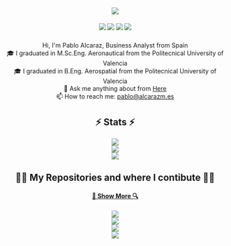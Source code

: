 <h1 align="center">
  <a href="https://git.io/typing-svg">
    <img
      src="https://readme-typing-svg.herokuapp.com/?lines=Hello,+There!+👋;Here+Pablo+Alcaraz....;Nice+to+meet+you!&center=true&size=30"
    />
  </a>
</h1>
<h5 align="center">
  <a href="https://www.linkedin.com/in/palcarazm/" title="LinkedIn Profile"
    ><img
      src="https://img.shields.io/static/v1?label=linkedin&message=palcarazm&color=blue&style=for-the-badge&logo=linkedin"
  /></a>
  <a href="https://leetcode.com/palcarazm/" title="LeetCode Profile"
    ><img
      src="https://img.shields.io/static/v1?label=leetcode&message=palcarazm&color=orange&style=for-the-badge&logo=leetcode"
  /></a>
  <a href="https://pablo.alcarazm.es" title="My Website"
    ><img
      src="https://img.shields.io/badge/website-000000?style=for-the-badge&logo=About.me&logoColor=white"
  /></a>
  <a href="https://github.com/sponsors/palcarazm" title="Sponsors"
    ><img
      src="https://img.shields.io/badge/sponsor-30363D?style=for-the-badge&logo=GitHub-Sponsors&logoColor=#white"
  /></a>
</h5>

<p align="center">
  Hi, I'm Pablo Alcaraz, Business Analyst from Spain
  <br />
  🎓 I graduated in M.Sc.Eng. Aeronautical from the Politecnical University of Valencia
  <br />
  🎓 I graduated in B.Eng. Aerospatial from the Politecnical University of Valencia
  <br />
  💬 Ask me anything about from <a href="https://github.com/palcarazm/palcarazm/issues" title="Issues">Here</a>
  <br />
  📫 How to reach me: <a href="mailto: pablo@alcarazm.es">pablo@alcarazm.es</a>
</p>

<h2 align="center">⚡ Stats ⚡</h2>
<div align="center">
  <img
    src="https://github-readme-streak-stats.herokuapp.com/?user=palcarazm&show_icons=true&hide_border=true&count_private=true" 
  />
</div>
<div align="center">
  <img
    src="https://github-readme-stats.vercel.app/api?username=palcarazm&show_icons=true&hide_border=true&count_private=true&hide_title=true"
  />
</div>
<div align="center">
  <img
    src="https://github-readme-stats.vercel.app/api/top-langs/?username=palcarazm&show_icons=true&hide_border=true&layout=compact&hide_title=true"
  />
</div>

<h2 align="center">👨‍💻 My Repositories and where I contibute 👨‍💻</h2>
<h4 align="center">
  <a href="https://github.com/palcarazm?tab=repositories" title="Show Repositories">🔎 Show More 🔍</a>
</h4>
<div align="center">
  <a href="https://github.com/creecros/simple_logo_gen" title="Simple Logo generator"
    ><img
      src="https://github-readme-stats.vercel.app/api/pin/?username=creecros&repo=simple_logo_gen&border_radius=10&show_owner=true"
  /></a>
</div>
<div align="center">
  <a href="https://github.com/palcarazm/bootstrap5-toggle" title="Boostrap Toggle"
    ><img
      src="https://github-readme-stats.vercel.app/api/pin/?username=palcarazm&repo=bootstrap5-toggle&border_radius=10&show_owner=true"
  /></a>
</div>
<div align="center">
  <a href="https://github.com/palcarazm/bs-darkmode" title="Boostrap Darkmode"
    ><img
      src="https://github-readme-stats.vercel.app/api/pin/?username=palcarazm&repo=bs-darkmode&border_radius=10&show_owner=true"
  /></a>
</div>
<div align="center">
  <a href="https://github.com/palcarazm/classic-games" title="My Streamers Webapp"
    ><img
      src="https://github-readme-stats.vercel.app/api/pin/?username=palcarazm&repo=classic-games&border_radius=10&show_owner=true"
  /></a>
</div>
